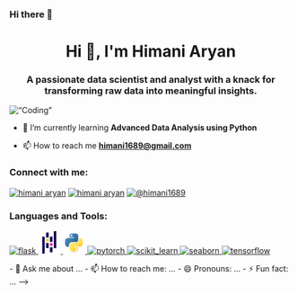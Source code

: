 ### Hi there 👋

<h1 align="center">Hi 👋, I'm Himani Aryan</h1>
<h3 align="center">A passionate data scientist and analyst with a knack for transforming raw data into meaningful insights.</h3>
<img align=“right” alt = “Coding” width = “400” src =“https://giphy.com/gifs/Giflytics-JWuBH9rCO2uZuHBFpm”> 

- 🌱 I’m currently learning **Advanced Data Analysis using Python**

- 📫 How to reach me **himani1689@gmail.com**

<h3 align="left">Connect with me:</h3>
<p align="left">
<a href="https://linkedin.com/in/himani aryan" target="blank"><img align="center" src="https://raw.githubusercontent.com/rahuldkjain/github-profile-readme-generator/master/src/images/icons/Social/linked-in-alt.svg" alt="himani aryan" height="30" width="40" /></a>
<a href="https://www.hackerrank.com/himani aryan" target="blank"><img align="center" src="https://raw.githubusercontent.com/rahuldkjain/github-profile-readme-generator/master/src/images/icons/Social/hackerrank.svg" alt="himani aryan" height="30" width="40" /></a>
<a href="https://www.hackerearth.com/@himani1689" target="blank"><img align="center" src="https://raw.githubusercontent.com/rahuldkjain/github-profile-readme-generator/master/src/images/icons/Social/hackerearth.svg" alt="@himani1689" height="30" width="40" /></a>
</p>

<h3 align="left">Languages and Tools:</h3>
<p align="left"> <a href="https://flask.palletsprojects.com/" target="_blank" rel="noreferrer"> <img src="https://www.vectorlogo.zone/logos/pocoo_flask/pocoo_flask-icon.svg" alt="flask" width="40" height="40"/> </a> <a href="https://pandas.pydata.org/" target="_blank" rel="noreferrer"> <img src="https://raw.githubusercontent.com/devicons/devicon/2ae2a900d2f041da66e950e4d48052658d850630/icons/pandas/pandas-original.svg" alt="pandas" width="40" height="40"/> </a> <a href="https://www.python.org" target="_blank" rel="noreferrer"> <img src="https://raw.githubusercontent.com/devicons/devicon/master/icons/python/python-original.svg" alt="python" width="40" height="40"/> </a> <a href="https://pytorch.org/" target="_blank" rel="noreferrer"> <img src="https://www.vectorlogo.zone/logos/pytorch/pytorch-icon.svg" alt="pytorch" width="40" height="40"/> </a> <a href="https://scikit-learn.org/" target="_blank" rel="noreferrer"> <img src="https://upload.wikimedia.org/wikipedia/commons/0/05/Scikit_learn_logo_small.svg" alt="scikit_learn" width="40" height="40"/> </a> <a href="https://seaborn.pydata.org/" target="_blank" rel="noreferrer"> <img src="https://seaborn.pydata.org/_images/logo-mark-lightbg.svg" alt="seaborn" width="40" height="40"/> </a> <a href="https://www.tensorflow.org" target="_blank" rel="noreferrer"> <img src="https://www.vectorlogo.zone/logos/tensorflow/tensorflow-icon.svg" alt="tensorflow" width="40" height="40"/> </a> </p>
- 💬 Ask me about ...
- 📫 How to reach me: ...
- 😄 Pronouns: ...
- ⚡ Fun fact: ...
-->
